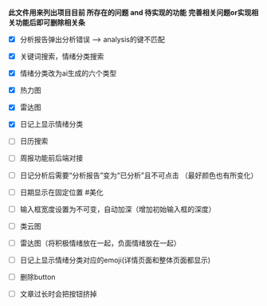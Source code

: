 **此文件用来列出项目目前 所存在的问题 and 待实现的功能**
**完善相关问题or实现相关功能后即可删除相关条**

- [x] 分析报告弹出分析错误 --> analysis的键不匹配
- [x] 关键词搜索，情绪分类搜索
- [x] 情绪分类改为ai生成的六个类型
- [x] 热力图
- [x] 雷达图
- [x] 日记上显示情绪分类

- [ ] 日历搜索

- [ ] 周报功能前后端对接

- [ ] 日记分析后需要“分析报告”变为“已分析”且不可点击 （最好颜色也有所变化）

- [ ] 日期显示在固定位置 #美化

- [ ] 输入框宽度设置为不可变，自动加深（增加初始输入框的深度）

- [ ] 类云图

- [ ] 雷达图（将积极情绪放在一起，负面情绪放在一起）

- [ ] 日记上显示情绪分类对应的emoji(详情页面和整体页面都显示)

- [ ] 删除button

- [ ] 文章过长时会把按钮挤掉


